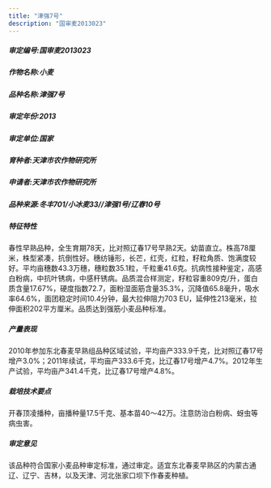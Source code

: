 ```yaml
---
title: "津强7号"
description: "国审麦2013023"
---
```

##### 审定编号:国审麦2013023

##### 作物名称:小麦

##### 品种名称:津强7号

##### 审定年份:2013

##### 审定单位:国家

##### 育种者:天津市农作物研究所

##### 申请者:天津市农作物研究所

##### 品种来源:冬丰701/小冰麦33//津强1号/辽春10号

##### 特征特性
春性早熟品种，全生育期78天，比对照辽春17号早熟2天。幼苗直立。株高78厘米，株型紧凑，抗倒性好。穗纺锤形，长芒，红壳，红粒，籽粒角质、饱满度较好。平均亩穗数43.3万穗，穗粒数35.1粒，千粒重41.6克。抗病性接种鉴定，高感白粉病，中抗叶锈病，中感秆锈病。品质混合样测定，籽粒容重809克/升，蛋白质含量17.67%，硬度指数72.7，面粉湿面筋含量35.3%，沉降值65.8毫升，吸水率64.6%，面团稳定时间10.4分钟，最大拉伸阻力703 EU，延伸性213毫米，拉伸面积202平方厘米。品质达到强筋小麦品种标准。

##### 产量表现
2010年参加东北春麦早熟组品种区域试验，平均亩产333.9千克，比对照辽春17号增产3.0%；2011年续试，平均亩产333.6千克，比辽春17号增产4.7%。2012年生产试验，平均亩产341.4千克，比辽春17号增产4.8%。

##### 栽培技术要点
开春顶凌播种，亩播种量17.5千克、基本苗40～42万。注意防治白粉病、蚜虫等病虫害。

##### 审定意见
该品种符合国家小麦品种审定标准，通过审定。适宜东北春麦早熟区的内蒙古通辽、辽宁、吉林，以及天津、河北张家口坝下作春麦种植。


